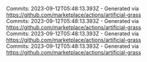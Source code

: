 Commits: 2023-09-12T05:48:13.393Z - Generated via https://github.com/marketplace/actions/artificial-grass
<br>
Commits: 2023-09-12T05:48:13.393Z - Generated via https://github.com/marketplace/actions/artificial-grass
<br>
Commits: 2023-09-12T05:48:13.393Z - Generated via https://github.com/marketplace/actions/artificial-grass
<br>
Commits: 2023-09-12T05:48:13.393Z - Generated via https://github.com/marketplace/actions/artificial-grass
<br>
